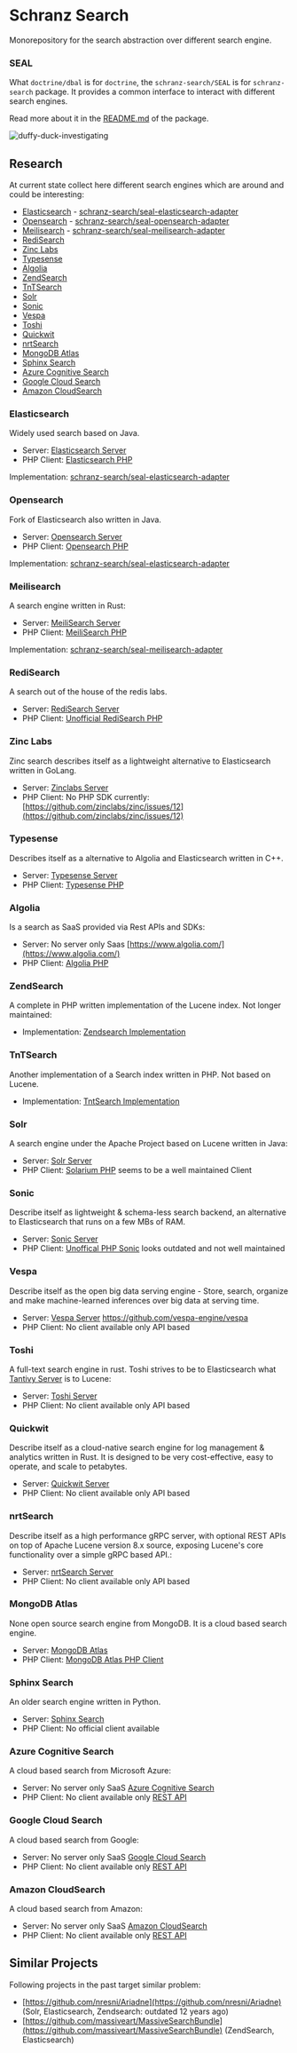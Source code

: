 # Schranz Search

Monorepository for the search abstraction over different search engine.

### SEAL

What `doctrine/dbal` is for `doctrine`, the `schranz-search/SEAL` is for `schranz-search` package.
It provides a common interface to interact with different search engines.

Read more about it in the [README.md](packages/seal/README.md) of the package.

![duffy-duck-investigating](https://user-images.githubusercontent.com/1698337/209232131-8b0a3dcf-8500-45ed-bcc2-1b97a25b1e15.gif)

## Research

At current state collect here different search engines which are around and could be interesting:

 - [Elasticsearch](#elasticsearch) - [schranz-search/seal-elasticsearch-adapter](packages/seal-elasticsearch-adapter)
 - [Opensearch](#opensearch) - [schranz-search/seal-opensearch-adapter](packages/seal-opensearch-adapter)
 - [Meilisearch](#meilisearch) - [schranz-search/seal-meilisearch-adapter](packages/seal-meilisearch-adapter)
 - [RediSearch](#redisearch)
 - [Zinc Labs](#zinc-labs)
 - [Typesense](#typesense)
 - [Algolia](#algolia)
 - [ZendSearch](#zendsearch)
 - [TnTSearch](#tntsearch)
 - [Solr](#solr)
 - [Sonic](#sonic)
 - [Vespa](#vespa)
 - [Toshi](#toshi)
 - [Quickwit](#quickwit)
 - [nrtSearch](#nrtsearch)
 - [MongoDB Atlas](#mongodb-atlas)
 - [Sphinx Search](#sphinx-search)
 - [Azure Cognitive Search](#azure-cognitive-search)
 - [Google Cloud Search](#google-cloud-search)
 - [Amazon CloudSearch](#amazon-cloudsearch)

### Elasticsearch
 
Widely used search based on Java.

 - Server: [Elasticsearch Server](https://github.com/elastic/elasticsearch)
 - PHP Client: [Elasticsearch PHP](https://github.com/elastic/elasticsearch-php)

Implementation: [schranz-search/seal-elasticsearch-adapter](packages/seal-elasticsearch-adapter)

### Opensearch
 
Fork of Elasticsearch also written in Java.

 - Server: [Opensearch Server](https://github.com/opensearch-project/OpenSearch)
 - PHP Client: [Opensearch PHP](https://github.com/opensearch-project/opensearch-php)

Implementation: [schranz-search/seal-elasticsearch-adapter](packages/seal-opensearch-adapter)

### Meilisearch

A search engine written in Rust:

- Server: [MeiliSearch Server](https://github.com/meilisearch/meilisearch)
- PHP Client: [MeiliSearch PHP](https://github.com/meilisearch/meilisearch-php)

Implementation: [schranz-search/seal-meilisearch-adapter](packages/seal-meilisearch-adapter)

### RediSearch
 
A search out of the house of the redis labs.

 - Server: [RediSearch Server](https://github.com/RediSearch/RediSearch)
 - PHP Client: [Unofficial RediSearch PHP](https://github.com/MacFJA/php-redisearch)

### Zinc Labs

Zinc search describes itself as a lightweight alternative to Elasticsearch written in GoLang.

 - Server: [Zinclabs Server](https://github.com/zinclabs/zinc)
 - PHP Client: No PHP SDK currently: [https://github.com/zinclabs/zinc/issues/12](https://github.com/zinclabs/zinc/issues/12)

### Typesense

Describes itself as a alternative to Algolia and Elasticsearch written in C++.

 - Server: [Typesense Server](https://github.com/typesense/typesense)
 - PHP Client: [Typesense PHP](https://github.com/typesense/typesense-php)

### Algolia

Is a search as SaaS provided via Rest APIs and SDKs:

 - Server: No server only Saas [https://www.algolia.com/](https://www.algolia.com/)
 - PHP Client: [Algolia PHP](https://github.com/algolia/algoliasearch-client-php)

### ZendSearch

A complete in PHP written implementation of the Lucene index. Not longer maintained:

 - Implementation: [Zendsearch Implementation](https://github.com/handcraftedinthealps/zendsearch)

### TnTSearch

Another implementation of a Search index written in PHP. Not based on Lucene.

 - Implementation: [TntSearch Implementation](https://github.com/teamtnt/tntsearch)

### Solr

A search engine under the Apache Project based on Lucene written in Java:

 - Server: [Solr Server](https://github.com/apache/solr)
 - PHP Client: [Solarium PHP](https://github.com/solariumphp/solarium) seems to be a well maintained Client

### Sonic

Describe itself as lightweight & schema-less search backend, an alternative to Elasticsearch that runs on a few MBs of RAM. 

 - Server: [Sonic Server](https://github.com/valeriansaliou/sonic)
 - PHP Client: [Unoffical PHP Sonic](https://github.com/php-sonic/php-sonic) looks outdated and not well maintained

### Vespa

Describe itself as the open big data serving engine - Store, search, organize and make machine-learned inferences over big data at serving time.

 - Server: [Vespa Server](https://github.com/vespa-engine/vespa)
https://github.com/vespa-engine/vespa
 - PHP Client: No client available only API based

### Toshi

A full-text search engine in rust. Toshi strives to be to Elasticsearch what [Tantivy Server](https://github.com/quickwit-oss/tantivy) is to Lucene:

 - Server: [Toshi Server](https://github.com/toshi-search/Toshi)
 - PHP Client: No client available only API based

### Quickwit

Describe itself as a cloud-native search engine for log management & analytics written in Rust. It is designed to be very cost-effective, easy to operate, and scale to petabytes.

 - Server: [Quickwit Server](https://github.com/quickwit-oss/quickwit)
 - PHP Client: No client available only API based

### nrtSearch

Describe itself as a high performance gRPC server, with optional REST APIs on top of Apache Lucene version 8.x source, exposing Lucene's core functionality over a simple gRPC based API.:

 - Server: [nrtSearch Server](https://github.com/Yelp/nrtsearch)
 - PHP Client: No client available only API based

### MongoDB Atlas

None open source search engine from MongoDB. It is a cloud based search engine.

 - Server: [MongoDB Atlas](https://www.mongodb.com/atlas/search)
 - PHP Client: [MongoDB Atlas PHP Client](https://www.mongodb.com/docs/drivers/php/#connect-to-mongodb-atlas)

### Sphinx Search

An older search engine written in Python.

 - Server: [Sphinx Search](http://sphinxsearch.com/downloads/current/)
 - PHP Client: No official client available

### Azure Cognitive Search

A cloud based search from Microsoft Azure:

 - Server: No server only SaaS [Azure Cognitive Search](https://learn.microsoft.com/en-us/azure/search/)
 - PHP Client: No client available only [REST API](https://learn.microsoft.com/en-us/azure/search/search-get-started-rest)

### Google Cloud Search

A cloud based search from Google:

 - Server: No server only SaaS [Google Cloud Search](https://workspace.google.com/products/cloud-search/)
 - PHP Client: No client available only [REST API](https://developers.google.com/cloud-search/docs/reference/rest)

### Amazon CloudSearch

A cloud based search from Amazon:

 - Server: No server only SaaS [Amazon CloudSearch](https://aws.amazon.com/de/cloudsearch/)
 - PHP Client: No client available only [REST API](https://docs.aws.amazon.com/aws-sdk-php/v2/guide/service-cloudsearch.html)

## Similar Projects

Following projects in the past target similar problem:

 - [https://github.com/nresni/Ariadne](https://github.com/nresni/Ariadne) (Solr, Elasticsearch, Zendsearch: outdated 12 years ago)
 - [https://github.com/massiveart/MassiveSearchBundle](https://github.com/massiveart/MassiveSearchBundle) (ZendSearch, Elasticsearch)
